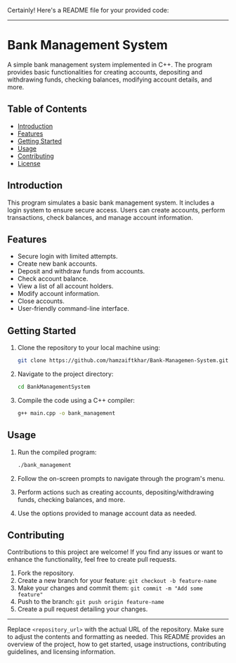 Certainly! Here's a README file for your provided code:

---

# Bank Management System

A simple bank management system implemented in C++. The program provides basic functionalities for creating accounts, depositing and withdrawing funds, checking balances, modifying account details, and more.

## Table of Contents

- [Introduction](#introduction)
- [Features](#features)
- [Getting Started](#getting-started)
- [Usage](#usage)
- [Contributing](#contributing)
- [License](#license)

## Introduction

This program simulates a basic bank management system. It includes a login system to ensure secure access. Users can create accounts, perform transactions, check balances, and manage account information.

## Features

- Secure login with limited attempts.
- Create new bank accounts.
- Deposit and withdraw funds from accounts.
- Check account balance.
- View a list of all account holders.
- Modify account information.
- Close accounts.
- User-friendly command-line interface.

## Getting Started

1. Clone the repository to your local machine using:

   ```bash
   git clone https://github.com/hamzaiftkhar/Bank-Managemen-System.git
   ```

2. Navigate to the project directory:

   ```bash
   cd BankManagementSystem
   ```

3. Compile the code using a C++ compiler:

   ```bash
   g++ main.cpp -o bank_management
   ```

## Usage

1. Run the compiled program:

   ```bash
   ./bank_management
   ```

2. Follow the on-screen prompts to navigate through the program's menu.
3. Perform actions such as creating accounts, depositing/withdrawing funds, checking balances, and more.
4. Use the options provided to manage account data as needed.

## Contributing

Contributions to this project are welcome! If you find any issues or want to enhance the functionality, feel free to create pull requests.

1. Fork the repository.
2. Create a new branch for your feature: `git checkout -b feature-name`
3. Make your changes and commit them: `git commit -m "Add some feature"`
4. Push to the branch: `git push origin feature-name`
5. Create a pull request detailing your changes.

---

Replace `<repository_url>` with the actual URL of the repository. Make sure to adjust the contents and formatting as needed. This README provides an overview of the project, how to get started, usage instructions, contributing guidelines, and licensing information.
